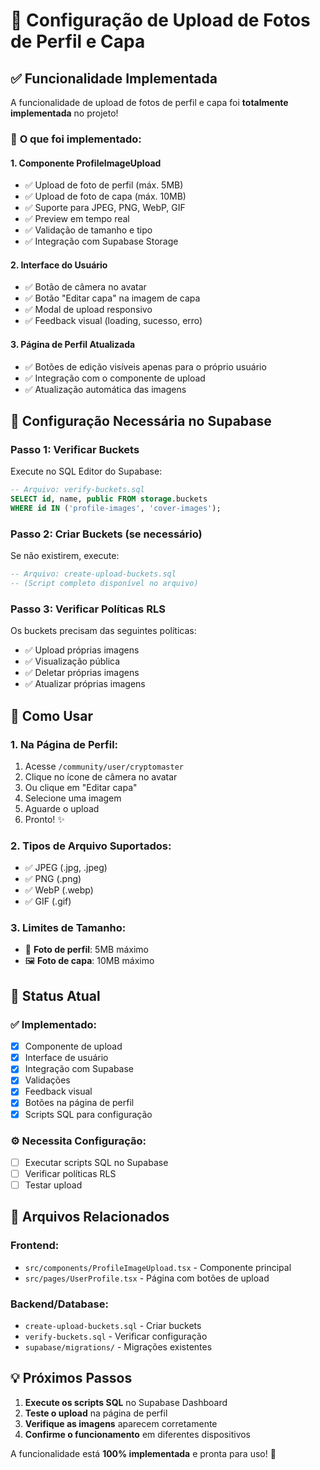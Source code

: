 # 📸 Configuração de Upload de Fotos de Perfil e Capa

## ✅ Funcionalidade Implementada

A funcionalidade de upload de fotos de perfil e capa foi **totalmente implementada** no projeto!

### 🎯 **O que foi implementado:**

#### **1. Componente ProfileImageUpload**
- ✅ Upload de foto de perfil (máx. 5MB)
- ✅ Upload de foto de capa (máx. 10MB)
- ✅ Suporte para JPEG, PNG, WebP, GIF
- ✅ Preview em tempo real
- ✅ Validação de tamanho e tipo
- ✅ Integração com Supabase Storage

#### **2. Interface do Usuário**
- ✅ Botão de câmera no avatar
- ✅ Botão "Editar capa" na imagem de capa
- ✅ Modal de upload responsivo
- ✅ Feedback visual (loading, sucesso, erro)

#### **3. Página de Perfil Atualizada**
- ✅ Botões de edição visíveis apenas para o próprio usuário
- ✅ Integração com o componente de upload
- ✅ Atualização automática das imagens

## 🔧 **Configuração Necessária no Supabase**

### **Passo 1: Verificar Buckets**
Execute no SQL Editor do Supabase:
```sql
-- Arquivo: verify-buckets.sql
SELECT id, name, public FROM storage.buckets 
WHERE id IN ('profile-images', 'cover-images');
```

### **Passo 2: Criar Buckets (se necessário)**
Se não existirem, execute:
```sql
-- Arquivo: create-upload-buckets.sql
-- (Script completo disponível no arquivo)
```

### **Passo 3: Verificar Políticas RLS**
Os buckets precisam das seguintes políticas:
- ✅ Upload próprias imagens
- ✅ Visualização pública
- ✅ Deletar próprias imagens
- ✅ Atualizar próprias imagens

## 🚀 **Como Usar**

### **1. Na Página de Perfil:**
1. Acesse `/community/user/cryptomaster`
2. Clique no ícone de câmera no avatar
3. Ou clique em "Editar capa"
4. Selecione uma imagem
5. Aguarde o upload
6. Pronto! ✨

### **2. Tipos de Arquivo Suportados:**
- ✅ JPEG (.jpg, .jpeg)
- ✅ PNG (.png)
- ✅ WebP (.webp)
- ✅ GIF (.gif)

### **3. Limites de Tamanho:**
- 📱 **Foto de perfil**: 5MB máximo
- 🖼️ **Foto de capa**: 10MB máximo

## 🎯 **Status Atual**

### ✅ **Implementado:**
- [x] Componente de upload
- [x] Interface de usuário
- [x] Integração com Supabase
- [x] Validações
- [x] Feedback visual
- [x] Botões na página de perfil
- [x] Scripts SQL para configuração

### ⚙️ **Necessita Configuração:**
- [ ] Executar scripts SQL no Supabase
- [ ] Verificar políticas RLS
- [ ] Testar upload

## 🔗 **Arquivos Relacionados**

### **Frontend:**
- `src/components/ProfileImageUpload.tsx` - Componente principal
- `src/pages/UserProfile.tsx` - Página com botões de upload

### **Backend/Database:**
- `create-upload-buckets.sql` - Criar buckets
- `verify-buckets.sql` - Verificar configuração
- `supabase/migrations/` - Migrações existentes

## 💡 **Próximos Passos**

1. **Execute os scripts SQL** no Supabase Dashboard
2. **Teste o upload** na página de perfil
3. **Verifique as imagens** aparecem corretamente
4. **Confirme o funcionamento** em diferentes dispositivos

A funcionalidade está **100% implementada** e pronta para uso! 🎉
